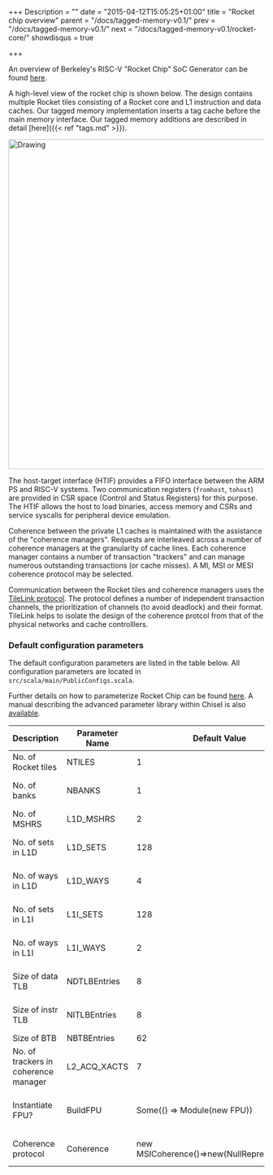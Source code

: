 +++
Description = ""
date = "2015-04-12T15:05:25+01:00"
title = "Rocket chip overview"
parent = "/docs/tagged-memory-v0.1/"
prev = "/docs/tagged-memory-v0.1/"
next = "/docs/tagged-memory-v0.1/rocket-core/"
showdisqus = true

+++


An overview of Berkeley's RISC-V "Rocket Chip" SoC Generator can be found [here](http://riscv.org/workshop-jan2015/riscv-rocket-chip-generator-workshop-jan2015.pdf).

A high-level view of the rocket chip is shown below. The design
contains multiple Rocket tiles consisting of a Rocket core and L1
instruction and data caches. Our tagged memory implementation inserts
a tag cache before the main memory interface. Our tagged memory additions
are described in detail [here]({{< ref "tags.md" >}}). 

<img src="../figures/rocket_chip.png" alt="Drawing" style="width: 650px;"/>

The host-target interface (HTIF) provides a FIFO interface between the
ARM PS and RISC-V systems. Two communication registers (`fromhost`,
`tohost`) are provided in CSR space (Control and Status Registers) for
this purpose. The HTIF allows the host to load binaries, access memory
and CSRs and service syscalls for peripheral device emulation.

Coherence between the private L1 caches is maintained with the
assistance of the "coherence managers". Requests are interleaved
across a number of coherence managers at the granularity of cache
lines. Each coherence manager contains a number of transaction "trackers"
and can manage numerous outstanding transactions (or cache misses).
A MI, MSI or MESI coherence protocol may be selected.

Communication between the Rocket tiles and coherence managers uses the
[TileLink protocol][TileLinkSpec]. The protocol defines a number of
independent transaction channels, the prioritization of channels (to
avoid deadlock) and their format. TileLink helps to isolate the
design of the coherence protcol from that of the physical networks
and cache controlllers. 

### Default configuration parameters

The default configuration parameters are listed in the table
below. All configuration parameters are located in
`src/scala/main/PublicConfigs.scala`. 

Further details on how to parameterize Rocket Chip can be found
[here](https://github.com/ucb-bar/rocket-chip#-how-can-i-parameterize-my-rocket-chip). 
A manual describing the advanced
parameter library within Chisel is also
[available][Chisel-parameterization-manual].

| Description                          | Parameter Name | Default Value                               | Possible Value     | Notes                  |
| ------------------------------------ | -------------- | ------------------------------------------- | -----------------  | ---------------------- |
| No. of Rocket tiles                  | NTILES         | 1                                           | >0                 |                        |
| No. of banks                         | NBANKS         | 1                                           | >0, power of 2     |                        |
| No. of MSHRS                         | L1D_MSHRS      | 2                                           | >0                 |                        |
| No. of sets in L1D                   | L1D_SETS       | 128                                         | >0, power of 2     |                        |
| No. of ways in L1D                   | L1D_WAYS       | 4                                           | >0, power of 2     |                        |
| No. of sets in L1I                   | L1I_SETS       | 128                                         | >0, power of 2     |                        |
| No. of ways in L1I                   | L1I_WAYS       | 2                                           | >0, power of 2     |                        |
| Size of data TLB                     | NDTLBEntries   | 8                                           | >0, power of 2     |                        |
| Size of instr TLB                    | NITLBEntries   | 8                                           | >0, power of 2     |                        |
| Size of BTB                          | NBTBEntries    | 62                                          | >0                 |                        |
| No. of trackers in coherence manager | L2_ACQ_XACTS   | 7                                           | >0                 |                        |
| Instantiate FPU?                     | BuildFPU       | Some(() => Module(new FPU))                 |                    | Set to None to disable |
| Coherence protocol                   | Coherence      | new MSICoherence()=>new(NullRepresentation) | MI, MEI, MSI, MESI |                        |

<!-- Links -->

[TileLinkSpec]: https://github.com/ucb-bar/uncore/blob/master/doc/TileLink0.3.1Specification.pdf
[Chisel-parameterization-manual]: https://github.com/ucb-bar/chisel/blob/master/doc/parameters/parameters.pdf


